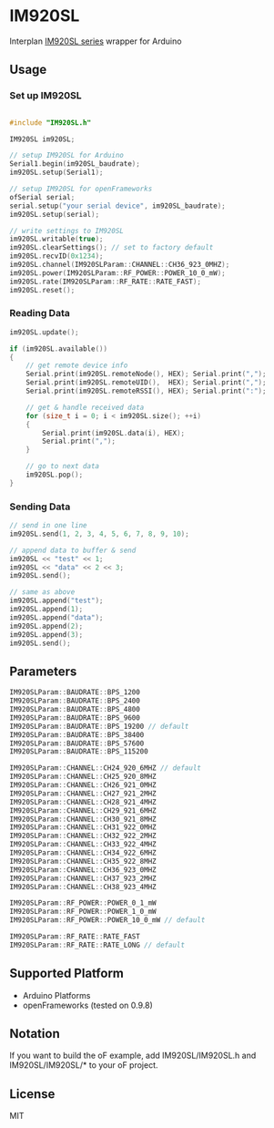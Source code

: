 # IM920SL
Interplan [IM920SL series](https://www.interplan.co.jp/solution/wireless/im920sl/) wrapper for Arduino

## Usage
### Set up IM920SL

```c++

#include "IM920SL.h"

IM920SL im920SL;

// setup IM920SL for Arduino
Serial1.begin(im920SL_baudrate);
im920SL.setup(Serial1);

// setup IM920SL for openFrameworks
ofSerial serial;
serial.setup("your serial device", im920SL_baudrate);
im920SL.setup(serial);

// write settings to IM920SL
im920SL.writable(true);
im920SL.clearSettings(); // set to factory default
im920SL.recvID(0x1234);
im920SL.channel(IM920SLParam::CHANNEL::CH36_923_0MHZ);
im920SL.power(IM920SLParam::RF_POWER::POWER_10_0_mW);
im920SL.rate(IM920SLParam::RF_RATE::RATE_FAST);
im920SL.reset();
```

### Reading Data
``` c++
im920SL.update();

if (im920SL.available())
{
    // get remote device info
    Serial.print(im920SL.remoteNode(), HEX); Serial.print(",");
    Serial.print(im920SL.remoteUID(),  HEX); Serial.print(",");
    Serial.print(im920SL.remoteRSSI(), HEX); Serial.print(":");

    // get & handle received data
    for (size_t i = 0; i < im920SL.size(); ++i)
    {
        Serial.print(im920SL.data(i), HEX);
        Serial.print(",");
    }

    // go to next data
    im920SL.pop();
}
```

### Sending Data

``` c++
// send in one line
im920SL.send(1, 2, 3, 4, 5, 6, 7, 8, 9, 10);

// append data to buffer & send
im920SL << "test" << 1;
im920SL << "data" << 2 << 3;
im920SL.send();

// same as above
im920SL.append("test");
im920SL.append(1);
im920SL.append("data");
im920SL.append(2);
im920SL.append(3);
im920SL.send();
```

## Parameters

``` c++
IM920SLParam::BAUDRATE::BPS_1200
IM920SLParam::BAUDRATE::BPS_2400
IM920SLParam::BAUDRATE::BPS_4800
IM920SLParam::BAUDRATE::BPS_9600
IM920SLParam::BAUDRATE::BPS_19200 // default
IM920SLParam::BAUDRATE::BPS_38400
IM920SLParam::BAUDRATE::BPS_57600
IM920SLParam::BAUDRATE::BPS_115200

IM920SLParam::CHANNEL::CH24_920_6MHZ // default
IM920SLParam::CHANNEL::CH25_920_8MHZ
IM920SLParam::CHANNEL::CH26_921_0MHZ
IM920SLParam::CHANNEL::CH27_921_2MHZ
IM920SLParam::CHANNEL::CH28_921_4MHZ
IM920SLParam::CHANNEL::CH29_921_6MHZ
IM920SLParam::CHANNEL::CH30_921_8MHZ
IM920SLParam::CHANNEL::CH31_922_0MHZ
IM920SLParam::CHANNEL::CH32_922_2MHZ
IM920SLParam::CHANNEL::CH33_922_4MHZ
IM920SLParam::CHANNEL::CH34_922_6MHZ
IM920SLParam::CHANNEL::CH35_922_8MHZ
IM920SLParam::CHANNEL::CH36_923_0MHZ
IM920SLParam::CHANNEL::CH37_923_2MHZ
IM920SLParam::CHANNEL::CH38_923_4MHZ

IM920SLParam::RF_POWER::POWER_0_1_mW
IM920SLParam::RF_POWER::POWER_1_0_mW
IM920SLParam::RF_POWER::POWER_10_0_mW // default

IM920SLParam::RF_RATE::RATE_FAST
IM920SLParam::RF_RATE::RATE_LONG // default
```

## Supported Platform

- Arduino Platforms
- openFrameworks (tested on 0.9.8)


## Notation

If you want to build the oF example, add IM920SL/IM920SL.h and IM920SL/IM920SL/* to your oF project.


## License

MIT